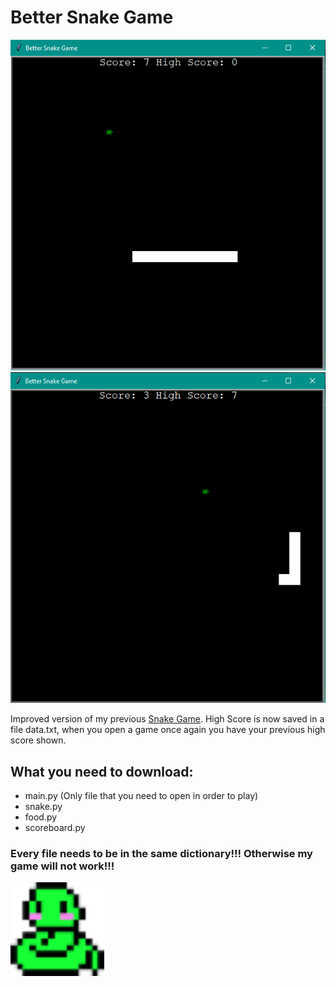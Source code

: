 # Better Snake Game

<img src ='./screenshots/better_snake_game_screenshot1.png' width='700'>
<img src ='./screenshots/better_snake_game_screenshot2.png' width='700'>

Improved version of my previous [Snake Game](https://github.com/naboshi229/My_Basic_Programs/tree/main/Snake_Game). High Score is now saved in a file data.txt, when you open a game once again you have your previous high score shown.
## What you need to download:
- main.py (Only file that you need to open in order to play)
- snake.py
- food.py
- scoreboard.py
### Every file needs to be in the same dictionary!!! Otherwise my game will not work!!!
<img src ='./screenshots/cute_snake.png' width='150'>
